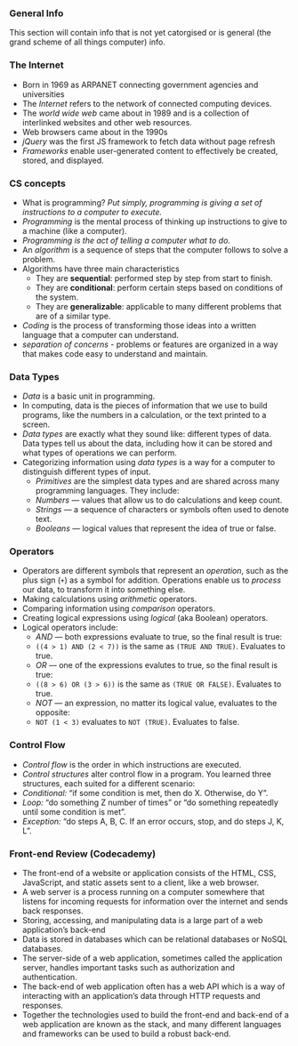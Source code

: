 ### General Info

This section will contain info that is not yet catorgised or is general (the grand scheme of all things computer) info.

### The Internet

-   Born in 1969 as ARPANET connecting government agencies and universities
-   The _Internet_ refers to the network of connected computing devices.
-   The _world wide web_ came about in 1989 and is a collection of interlinked websites and other web resources.
-   Web browsers came about in the 1990s
-   _jQuery_ was the first JS framework to fetch data without page refresh
-   _Frameworks_ enable user-generated content to effectively be created, stored, and displayed.

### CS concepts

-   What is programming? _Put simply, programming is giving a set of instructions to a computer to execute._
-   _Programming_ is the mental process of thinking up instructions to give to a machine (like a computer).
-   _Programming is the act of telling a computer what to do._
-   An _algorithm_ is a sequence of steps that the computer follows to solve a problem.
-   Algorithms have three main characteristics
    -   They are **sequential**: performed step by step from start to finish.
    -   They are **conditional**: perform certain steps based on conditions of the system.
    -   They are **generalizable**: applicable to many different problems that are of a similar type.
-   _Coding_ is the process of transforming those ideas into a written language that a computer can understand.
-   _separation of concerns_ - problems or features are organized in a way that makes code easy to understand and maintain.

### Data Types

-   _Data_ is a basic unit in programming.
-   In computing, data is the pieces of information that we use to build programs, like the numbers in a calculation, or the text printed to a screen.
-   _Data types_ are exactly what they sound like: different types of data. Data types tell us about the data, including how it can be stored and what types of operations we can perform.
-   Categorizing information using _data types_ is a way for a computer to distinguish different types of input.
    -   _Primitives_ are the simplest data types and are shared across many programming languages. They include:
    -   _Numbers_ — values that allow us to do calculations and keep count.
    -   _Strings_ — a sequence of characters or symbols often used to denote text.
    -   _Booleans_ — logical values that represent the idea of true or false.

### Operators

-   Operators are different symbols that represent an _operation_, such as the plus sign (`+`) as a symbol for addition. Operations enable us to _process_ our data, to transform it into something else.
-   Making calculations using _arithmetic_ operators.
-   Comparing information using _comparison_ operators.
-   Creating logical expressions using _logical_ (aka Boolean) operators.
-   Logical operators include:
    -   _AND_ — both expressions evaluate to true, so the final result is true:
    -   `((4 > 1) AND (2 < 7))` is the same as `(TRUE AND TRUE)`. Evaluates to true.
    -   _OR_ — one of the expressions evalutes to true, so the final result is true:
    -   `((8 > 6) OR (3 > 6))` is the same as `(TRUE OR FALSE)`. Evaluates to true.
    -   _NOT_ — an expression, no matter its logical value, evaluates to the opposite:
    -   `NOT (1 < 3)` evaluates to `NOT (TRUE)`. Evaluates to false.

### Control Flow

-   _Control flow_ is the order in which instructions are executed.
-   _Control structures_ alter control flow in a program. You learned three structures, each suited for a different scenario:
-   _Conditional:_ “if some condition is met, then do X. Otherwise, do Y”.
-   _Loop:_ “do something Z number of times” or “do something repeatedly until some condition is met”.
-   _Exception:_ “do steps A, B, C. If an error occurs, stop, and do steps J, K, L”.

### Front-end Review (Codecademy)

-   The front-end of a website or application consists of the HTML, CSS, JavaScript, and static assets sent to a client, like a web browser.
-   A web server is a process running on a computer somewhere that listens for incoming requests for information over the internet and sends back responses.
-   Storing, accessing, and manipulating data is a large part of a web application’s back-end
-   Data is stored in databases which can be relational databases or NoSQL databases.
-   The server-side of a web application, sometimes called the application server, handles important tasks such as authorization and authentication.
-   The back-end of web application often has a web API which is a way of interacting with an application’s data through HTTP requests and responses.
-   Together the technologies used to build the front-end and back-end of a web application are known as the stack, and many different languages and frameworks can be used to build a robust back-end.

